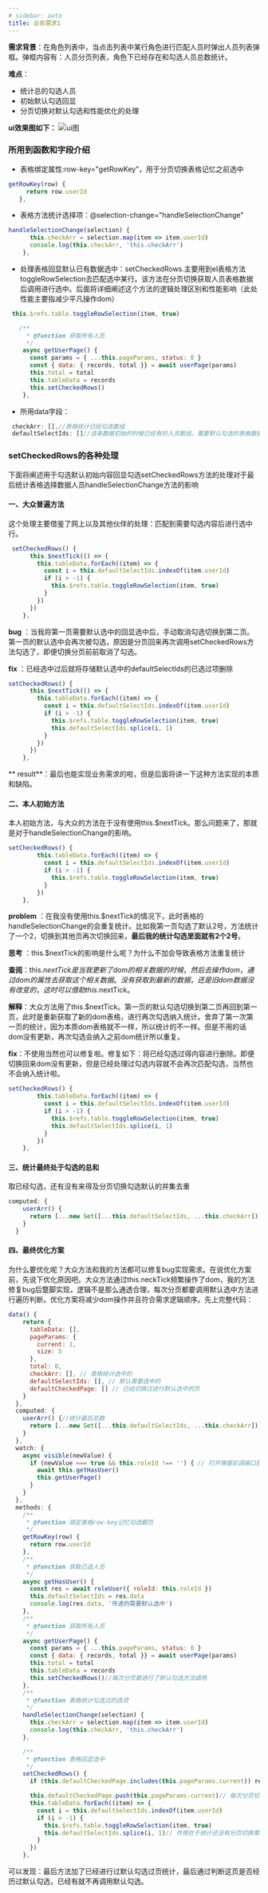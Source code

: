```yaml
---
# sidebar: auto
title: 业务需求1
---
```

**需求背景**：在角色列表中，当点击列表中某行角色进行匹配人员时弹出人员列表弹框。弹框内容有：人员分页列表，角色下已经存在和勾选人员总数统计。

**难点**：
- 统计总的勾选人员
- 初始默认勾选回显
- 分页切换对默认勾选和性能优化的处理

**ui效果图如下：**
![ui图](/blog/assets/img/project1-1.jpg)

### 所用到函数和字段介绍
 + 表格绑定属性:row-key="getRowKey"，用于分页切换表格记忆之前选中
 ```js
 getRowKey(row) {
      return row.userId
    },
 ```
+ 表格方法统计选择项：@selection-change="handleSelectionChange"
```js
handleSelectionChange(selection) {
      this.checkArr = selection.map(item => item.userId)
      console.log(this.checkArr, 'this.checkArr')
    },
```
+ 处理表格回显默认已有数据选中：setCheckedRows.主要用到el表格方法toggleRowSelection去匹配选中某行。该方法在分页切换获取人员表格数据后调用进行选中。后面将详细阐述这个方法的逻辑处理区别和性能影响（此处性能主要指减少平凡操作dom）
```js
 this.$refs.table.toggleRowSelection(item, true)

   /**
     * @function 获取所有人员
     */
    async getUserPage() {
      const params = { ...this.pageParams, status: 0 }
      const { data: { records, total }} = await userPage(params)
      this.total = total
      this.tableData = records
      this.setCheckedRows()
    },
```
+ 所用data字段：
```js
 checkArr: [],//表格统计已经勾选数组
 defaultSelectIds: []//该条数据初始的时候已经有的人员数组，需要默认勾选的表格数据。
```

### setCheckedRows的各种处理
 下面将阐述用于勾选默认初始内容回显勾选setCheckedRows方法的处理对于最后统计表格选择数据人员handleSelectionChange方法的影响
#### 一、大众普遍方法
这个处理主要借鉴了网上以及其他伙伴的处理：匹配到需要勾选内容后进行选中行。
```js
 setCheckedRows() {
      this.$nextTick(() => {
        this.tableData.forEach((item) => {
          const i = this.defaultSelectIds.indexOf(item.userId)
          if (i > -1) {
            this.$refs.table.toggleRowSelection(item, true)
          }
        })
      })
    },
```
**bug** ：当我将第一页需要默认选中的回显选中后，手动取消勾选切换到第二页。第一页的默认选中会再次被勾选，原因是分页回来再次调用setCheckedRows方法勾选了，即便切换分页前前取消了勾选。

**fix** ：已经选中过后就将存储默认选中的defaultSelectIds的已选过项删除
```js
setCheckedRows() {
      this.$nextTick(() => {
        this.tableData.forEach((item) => {
          const i = this.defaultSelectIds.indexOf(item.userId)
          if (i > -1) {
            this.$refs.table.toggleRowSelection(item, true)
            this.defaultSelectIds.splice(i, 1)
          }
        })
      })
    },
```
** result**：最后也能实现业务需求的啦，但是后面将讲一下这种方法实现的本质和缺陷。

#### 二、本人初始方法
本人初始方法，与大众的方法在于没有使用this.$nextTick。那么问题来了，那就是对于handleSelectionChange的影响。
```js
setCheckedRows() {
        this.tableData.forEach((item) => {
          const i = this.defaultSelectIds.indexOf(item.userId)
          if (i > -1) {
            this.$refs.table.toggleRowSelection(item, true)
          }
        })
    },
```
**problem** ：在我没有使用this.$nextTick的情况下，此时表格的handleSelectionChange的会重复统计。比如我第一页勾选了默认2号，方法统计了一个2，切换到其他页再次切换回来，**最后我的统计勾选里面就有2个2号**。

**思考** ：this.$nextTick的影响是什么呢？为什么不加会导致表格方法重复统计
 
 **查阅**：this.$nextTick是当我更新了dom的相关数据的时候，然后去操作dom，通过dom的属性去获取这个相关数据。没有获取到最新的数据，还是旧dom数据没有改变的，这时可以借助this.$nextTick。
  
  **解释**：大众方法用了this.$nextTick。第一页的默认勾选切换到第二页再回到第一页，此时是重新获取了新的dom表格，进行再次勾选纳入统计。舍弃了第一次第一页的统计，因为本质dom表格就不一样，所以统计的不一样。但是不用的话dom没有更新，再次勾选会纳入之前dom统计所以重复。

**fix**：不使用当然也可以修复啦。修复如下：将已经勾选过得内容进行删除。即便切换回来dom没有更新，但是已经处理过勾选内容就不会再次匹配勾选，当然也不会纳入统计啦。
```js
setCheckedRows() {
        this.tableData.forEach((item) => {
          const i = this.defaultSelectIds.indexOf(item.userId)
          if (i > -1) {
            this.$refs.table.toggleRowSelection(item, true)
            this.defaultSelectIds.splice(i, 1)
          }
        })
    },
```

#### 三、统计最终处于勾选的总和
取已经勾选，还有没有来得及分页切换勾选默认的并集去重
```js
computed: {
    userArr() {
      return [...new Set([...this.defaultSelectIds, ...this.checkArr])]
    }
  }
```

#### 四、最终优化方案
为什么要优化呢？大众方法和我的方法都可以修复bug实现需求。在说优化方案前，先说下优化原因吧。大众方法通过this.neckTick频繁操作了dom，我的方法修复bug后蹩脚实现，逻辑不是那么通透合理，每次分页都要调用默认选中方法进行遍历判断。优化方案将减少dom操作并且符合需求逻辑顺序。先上完整代码：
``` js
data() {
    return {
      tableData: [],
      pageParams: {
        current: 1,
        size: 5
      },
      total: 0,
      checkArr: [], // 表格统计选中的
      defaultSelectIds: [], // 默认需要选中的
      defaultCheckedPage: [] // 已经切换过进行默认选中的页
    }
  },
  computed: {
    userArr() {//统计最后总数
      return [...new Set([...this.defaultSelectIds, ...this.checkArr])]
    }
  },
  watch: {
    async visible(newValue) {
      if (newValue === true && this.roleId !== '') { // 打开弹窗后调接口获取人员列表和默认需要选中的
        await this.getHasUser()
        this.getUserPage()
      }
    }
  },
  methods: {
    /**
     * @function 绑定表格row-key记忆勾选翻页
     */
    getRowKey(row) {
      return row.userId
    },
    /**
     * @function 获取已选人员
     */
    async getHasUser() {
      const res = await roleUser({ roleId: this.roleId })
      this.defaultSelectIds = res.data
      console.log(res.data, '传递的需要默认选中')
    },
    /**
     * @function 获取所有人员
     */
    async getUserPage() {
      const params = { ...this.pageParams, status: 0 }
      const { data: { records, total }} = await userPage(params)
      this.total = total
      this.tableData = records
      this.setCheckedRows()//每次分页都进行了默认勾选方法调用
    },
    /**
     * @function 表格统计勾选过的选项
     */
    handleSelectionChange(selection) {
      this.checkArr = selection.map(item => item.userId)
      console.log(this.checkArr, 'this.checkArr')
    },

    /**
     * @function 表格回显选中
     */
    setCheckedRows() {
      if (this.defaultCheckedPage.includes(this.pageParams.current)) return// 已经进行过默认选中的页就不再调用setCheckedRows进行默认勾选

      this.defaultCheckedPage.push(this.pageParams.current)// 每次分页切换进行了默认勾选，就将这页纳入统计
      this.tableData.forEach((item) => {
        const i = this.defaultSelectIds.indexOf(item.userId)
        if (i > -1) {
          this.$refs.table.toggleRowSelection(item, true)
          this.defaultSelectIds.splice(i, 1)// 作用在于统计还没有分页切换需要默认勾选的内容
        }
      })
    },
```
可以发现：最后方法加了已经进行过默认勾选过页统计，最后通过判断这页是否经历过默认勾选，已经有就不再调用默认勾选。